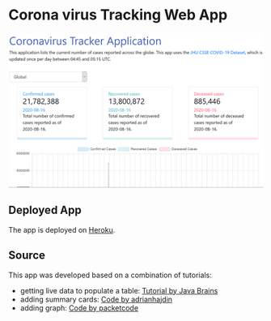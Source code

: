 # Corona virus Tracking Web App
![](etc/coronavirus-tracker.png)
## Deployed App
The app is deployed on [Heroku](https://coronavirus-tracker-web-app.herokuapp.com/).

## Source
This app was developed based on a combination of tutorials:
 - getting live data to populate a table: [Tutorial by Java Brains](https://www.youtube.com/watch?v=8hjNG9GZGnQ)
 - adding summary cards: [Code by adrianhajdin](https://github.com/adrianhajdin/project_corona_tracker)
 - adding graph: [Code by packetcode](https://github.com/packetcode/corona-tracker-india/blob/master/index.html)
